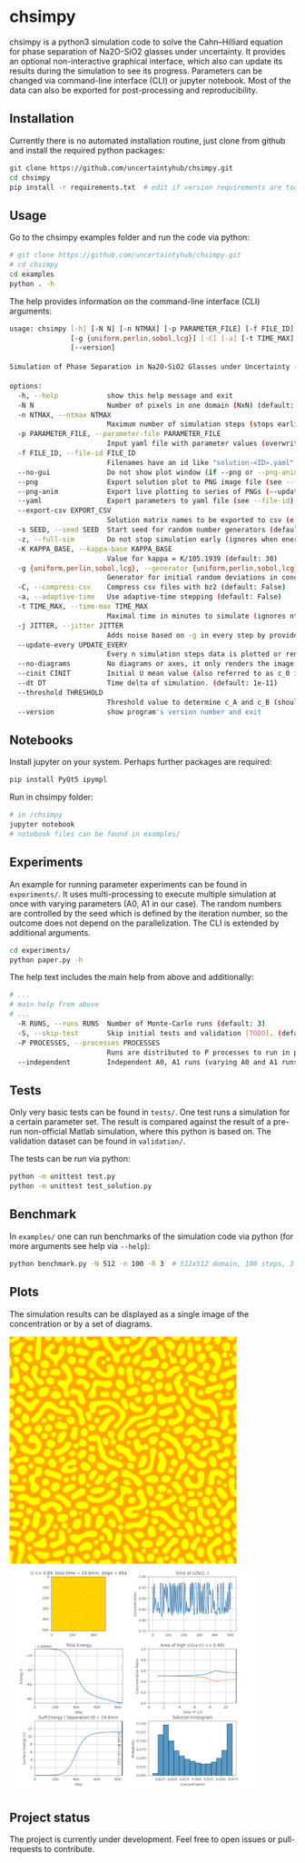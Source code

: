 # chsimpy

chsimpy is a python3 simulation code to solve the Cahn–Hilliard equation for phase separation of Na2O-SiO2 glasses under uncertainty.
It provides an optional non-interactive graphical interface, which also can update its results during the simulation to see its progress.
Parameters can be changed via command-line interface (CLI) or jupyter notebook.
Most of the data can also be exported for post-processing and reproducibility.

## Installation

Currently there is no automated installation routine, just clone from github and install the required python packages:

```bash
git clone https://github.com/uncertaintyhub/chsimpy.git
cd chsimpy
pip install -r requirements.txt  # edit if version requirements are too tight
```

## Usage

Go to the chsimpy examples folder and run the code via python:

```bash
# git clone https://github.com/uncertaintyhub/chsimpy.git
# cd chsimpy
cd examples
python . -h
```

The help provides information on the command-line interface (CLI) arguments:

```bash
usage: chsimpy [-h] [-N N] [-n NTMAX] [-p PARAMETER_FILE] [-f FILE_ID] [--no-gui] [--png] [--png-anim] [--yaml] [--export-csv EXPORT_CSV] [-s SEED] [-z] [-K KAPPA_BASE]
               [-g {uniform,perlin,sobol,lcg}] [-C] [-a] [-t TIME_MAX] [-j JITTER] [--update-every UPDATE_EVERY] [--no-diagrams] [--cinit CINIT] [--dt DT] [--threshold THRESHOLD]
               [--version]

Simulation of Phase Separation in Na2O-SiO2 Glasses under Uncertainty (solving the Cahn–Hilliard (CH) equation)

options:
  -h, --help            show this help message and exit
  -N N                  Number of pixels in one domain (NxN) (default: 512)
  -n NTMAX, --ntmax NTMAX
                        Maximum number of simulation steps (stops earlier when energy falls) (default: 1000000)
  -p PARAMETER_FILE, --parameter-file PARAMETER_FILE
                        Input yaml file with parameter values (overwrites CLI parameters) (default: None)
  -f FILE_ID, --file-id FILE_ID
                        Filenames have an id like "solution-<ID>.yaml" ("auto" creates a timestamp). Existing files will be OVERWRITTEN! (default: auto)
  --no-gui              Do not show plot window (if --png or --png-anim. (default: False)
  --png                 Export solution plot to PNG image file (see --file-id). (default: False)
  --png-anim            Export live plotting to series of PNGs (--update-every required) (see --file-id). (default: False)
  --yaml                Export parameters to yaml file (see --file-id). (default: False)
  --export-csv EXPORT_CSV
                        Solution matrix names to be exported to csv (e.g. ...="U,E2") (default: None)
  -s SEED, --seed SEED  Start seed for random number generators (default: 2023)
  -z, --full-sim        Do not stop simulation early (ignores when energy finally falls) (default: False)
  -K KAPPA_BASE, --kappa-base KAPPA_BASE
                        Value for kappa = K/105.1939 (default: 30)
  -g {uniform,perlin,sobol,lcg}, --generator {uniform,perlin,sobol,lcg}
                        Generator for initial random deviations in concentration (default: None)
  -C, --compress-csv    Compress csv files with bz2 (default: False)
  -a, --adaptive-time   Use adaptive-time stepping (default: False)
  -t TIME_MAX, --time-max TIME_MAX
                        Maximal time in minutes to simulate (ignores ntmax) (default: None)
  -j JITTER, --jitter JITTER
                        Adds noise based on -g in every step by provided factor [0, 0.1) (much slower) (default: None)
  --update-every UPDATE_EVERY
                        Every n simulation steps data is plotted or rendered (>=2) (slowdown). (default: None)
  --no-diagrams         No diagrams or axes, it only renders the image map of U. (default: False)
  --cinit CINIT         Initial U mean value (also referred to as c_0 in initial composition mix) (0.85 <= c_0 <= 0.95) (default: 0.875)
  --dt DT               Time delta of simulation. (default: 1e-11)
  --threshold THRESHOLD
                        Threshold value to determine c_A and c_B (should match --cinit). (default: 0.875)
  --version             show program's version number and exit
```

## Notebooks

Install jupyter on your system. Perhaps further packages are required:

```bash
pip install PyQt5 ipympl
```

Run in chsimpy folder:

```bash
# in /chsimpy
jupyter notebook
# notebook files can be found in examples/
```

## Experiments

An example for running parameter experiments can be found in `experiments/`.
It uses multi-processing to execute multiple simulation at once with varying parameters (A0, A1 in our case).
The random numbers are controlled by the seed which is defined by the iteration number, so the outcome does not depend on the parallelization.
The CLI is extended by additional arguments.

```bash
cd experiments/
python paper.py -h
```
The help text includes the main help from above and additionally:
```bash
# ...
# main help from above
# ...
  -R RUNS, --runs RUNS  Number of Monte-Carlo runs (default: 3)
  -S, --skip-test       Skip initial tests and validation [TODO]. (default: False)
  -P PROCESSES, --processes PROCESSES
                        Runs are distributed to P processes to run in parallel (-1 = auto) (default: -1)
  --independent         Independent A0, A1 runs (varying A0 and A1 runs separately. (default: False)
```

## Tests

Only very basic tests can be found in `tests/`. One test runs a simulation for a certain parameter set. The result is compared against the result of a pre-run non-official Matlab simulation, where this python is based on. The validation dataset can be found in `validation/`.

The tests can be run via python:

```bash
python -m unittest test.py
python -m unittest test_solution.py
```

## Benchmark

In `examples/` one can run benchmarks of the simulation code via python (for more arguments see help via `--help`):

```bash
python benchmark.py -N 512 -n 100 -R 3  # 512x512 domain, 100 steps, 3 runs
```

## Plots

The simulation results can be displayed as a single image of the concentration or by a set of diagrams.

![Simulation result image](picture.png)
![Simulation result diagrams](picture-diags.png)



## Project status

The project is currently under development. Feel free to open issues or pull-requests to contribute.
